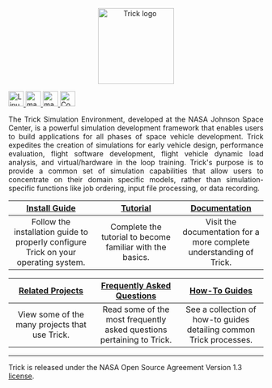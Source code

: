 <p align=center>
<picture>
  <source media="(prefers-color-scheme: dark)" srcset="https://raw.github.com/jdeans289/Trick/master/TrickLogo_darkmode.png">
  <img alt="Trick logo" src="https://raw.github.com/nasa/Trick/master/TrickLogo.png" height=150px>
</picture>
</p>

<p>
<a href="https://github.com/nasa/trick/actions?query=workflow%3ALinux">
<img src="https://github.com/nasa/trick/workflows/Linux/badge.svg?branch=master" alt="Linux" height=30px>
</a>
<a href="https://github.com/nasa/trick/actions?query=workflow%3AmacOS">
<img src="https://github.com/nasa/trick/workflows/macOS/badge.svg?branch=master" alt="macOS" height=30px>
</a>
<a href="https://github.com/nasa/trick/actions?query=workflow%3A32-bit">
<img src="https://github.com/nasa/trick/workflows/32-bit/badge.svg?branch=master" alt="macOS" height=30px>
</a>
<a href="https://coveralls.io/github/jdeans289/trick?branch=master">
<img src="https://coveralls.io/repos/github/jdeans289/trick/badge.svg?branch=master" alt="Coverage Status" height=30px>
</a>
</p>
<p align=justify>
The Trick Simulation Environment, developed at the NASA Johnson Space Center, is a powerful simulation development framework that enables users to build applications for all phases of space vehicle development. Trick expedites the creation of simulations for early vehicle design, performance evaluation, flight software development, flight vehicle dynamic load analysis, and virtual/hardware in the loop training. Trick's purpose is to provide a common set of simulation capabilities that allow users to concentrate on their domain specific models, rather than simulation-specific functions like job ordering, input file processing, or data recording.
</p>

<table>
    <col width="33%">
    <col width="33%">
    <col width="33%">
    <thead>
        <tr>
            <th><a href="https://nasa.github.io/trick/documentation/install_guide/Install-Guide">Install Guide</a></th>
            <th><a href="https://nasa.github.io/trick/tutorial/Tutorial">Tutorial</a></th>
            <th><a href="https://nasa.github.io/trick/documentation/Documentation-Home">Documentation</a></th>
        </tr>
    </thead>
    <tbody>
        <tr align="center">
            <td>Follow the installation guide to properly configure Trick on your operating system.</td>
            <td>Complete the tutorial to become familiar with the basics.</td>
            <td>Visit the documentation for a more complete understanding of Trick.</td>
        </tr>
    </tbody>
</table>

<table>
    <col width="33%">
    <col width="33%">
    <col width="33%">
    <thead>
        <tr>
            <th><a href="https://nasa.github.io/trick/related_projects/Related-Projects">Related Projects</a></th>
            <th><a href="https://nasa.github.io/trick/faq/FAQ">Frequently Asked Questions</a></th>
            <th><a href="https://nasa.github.io/trick/howto_guides/How-To-Guides">How-To Guides</a></th>
        </tr>
    </thead>
    <tbody>
        <tr align="center">
            <td>View some of the many projects that use Trick.</td>
            <td>Read some of the most frequently asked questions pertaining to Trick.</td>
            <td>See a collection of how-to guides detailing common Trick processes.</td>
        </tr>
    </tbody>
</table>

---

Trick is released under the NASA Open Source Agreement Version 1.3 [license](https://github.com/nasa/trick/blob/master/LICENSE).
